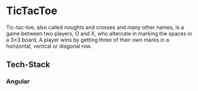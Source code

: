 # TicTacToe
Tic-tac-toe, also called noughts and crosses and many other names, is a game between two players, O and X, who alternate in marking the spaces in a 3×3 board. A player wins by getting three of their own marks in a horizontal, vertical or diagonal row.

## Tech-Stack 
### Angular

